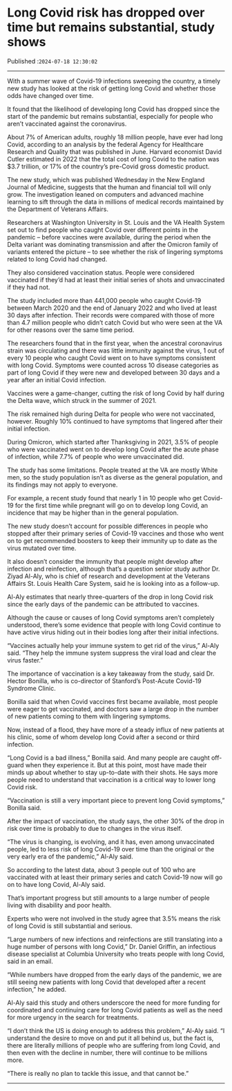 # Long Covid risk has dropped over time but remains substantial, study shows

Published :`2024-07-18 12:30:02`

---

With a summer wave of Covid-19 infections sweeping the country, a timely new study has looked at the risk of getting long Covid and whether those odds have changed over time.

It found that the likelihood of developing long Covid has dropped since the start of the pandemic but remains substantial, especially for people who aren’t vaccinated against the coronavirus.

About 7% of American adults, roughly 18 million people, have ever had long Covid, according to an analysis by the federal Agency for Healthcare Research and Quality that was published in June. Harvard economist David Cutler estimated in 2022 that the total cost of long Covid to the nation was $3.7 trillion, or 17% of the country’s pre-Covid gross domestic product.

The new study, which was published Wednesday in the New England Journal of Medicine, suggests that the human and financial toll will only grow. The investigation leaned on computers and advanced machine learning to sift through the data in millions of medical records maintained by the Department of Veterans Affairs.

Researchers at Washington University in St. Louis and the VA Health System set out to find people who caught Covid over different points in the pandemic – before vaccines were available, during the period when the Delta variant was dominating transmission and after the Omicron family of variants entered the picture – to see whether the risk of lingering symptoms related to long Covid had changed.

They also considered vaccination status. People were considered vaccinated if they’d had at least their initial series of shots and unvaccinated if they had not.

The study included more than 441,000 people who caught Covid-19 between March 2020 and the end of January 2022 and who lived at least 30 days after infection. Their records were compared with those of more than 4.7 million people who didn’t catch Covid but who were seen at the VA for other reasons over the same time period.

The researchers found that in the first year, when the ancestral coronavirus strain was circulating and there was little immunity against the virus, 1 out of every 10 people who caught Covid went on to have symptoms consistent with long Covid. Symptoms were counted across 10 disease categories as part of long Covid if they were new and developed between 30 days and a year after an initial Covid infection.

Vaccines were a game-changer, cutting the risk of long Covid by half during the Delta wave, which struck in the summer of 2021.

The risk remained high during Delta for people who were not vaccinated, however. Roughly 10% continued to have symptoms that lingered after their initial infection.

During Omicron, which started after Thanksgiving in 2021, 3.5% of people who were vaccinated went on to develop long Covid after the acute phase of infection, while 7.7% of people who were unvaccinated did.

The study has some limitations. People treated at the VA are mostly White men, so the study population isn’t as diverse as the general population, and its findings may not apply to everyone.

For example, a recent study found that nearly 1 in 10 people who get Covid-19 for the first time while pregnant will go on to develop long Covid, an incidence that may be higher than in the general population.

The new study doesn’t account for possible differences in people who stopped after their primary series of Covid-19 vaccines and those who went on to get recommended boosters to keep their immunity up to date as the virus mutated over time.

It also doesn’t consider the immunity that people might develop after infection and reinfection, although that’s a question senior study author Dr. Ziyad Al-Aly, who is chief of research and development at the Veterans Affairs St. Louis Health Care System, said he is looking into as a follow-up.

Al-Aly estimates that nearly three-quarters of the drop in long Covid risk since the early days of the pandemic can be attributed to vaccines.

Although the cause or causes of long Covid symptoms aren’t completely understood, there’s some evidence that people with long Covid continue to have active virus hiding out in their bodies long after their initial infections.

“Vaccines actually help your immune system to get rid of the virus,” Al-Aly said. “They help the immune system suppress the viral load and clear the virus faster.”

The importance of vaccination is a key takeaway from the study, said Dr. Hector Bonilla, who is co-director of Stanford’s Post-Acute Covid-19 Syndrome Clinic.

Bonilla said that when Covid vaccines first became available, most people were eager to get vaccinated, and doctors saw a large drop in the number of new patients coming to them with lingering symptoms.

Now, instead of a flood, they have more of a steady influx of new patients at his clinic, some of whom develop long Covid after a second or third infection.

“Long Covid is a bad illness,” Bonilla said. And many people are caught off-guard when they experience it. But at this point, most have made their minds up about whether to stay up-to-date with their shots. He says more people need to understand that vaccination is a critical way to lower long Covid risk.

“Vaccination is still a very important piece to prevent long Covid symptoms,” Bonilla said.

After the impact of vaccination, the study says, the other 30% of the drop in risk over time is probably to due to changes in the virus itself.

“The virus is changing, is evolving, and it has, even among unvaccinated people, led to less risk of long Covid-19 over time than the original or the very early era of the pandemic,” Al-Aly said.

So according to the latest data, about 3 people out of 100 who are vaccinated with at least their primary series and catch Covid-19 now will go on to have long Covid, Al-Aly said.

That’s important progress but still amounts to a large number of people living with disability and poor health.

Experts who were not involved in the study agree that 3.5% means the risk of long Covid is still substantial and serious.

“Large numbers of new infections and reinfections are still translating into a huge number of persons with long Covid,” Dr. Daniel Griffin, an infectious disease specialist at Columbia University who treats people with long Covid, said in an email.

“While numbers have dropped from the early days of the pandemic, we are still seeing new patients with long Covid that developed after a recent infection,” he added.

Al-Aly said this study and others underscore the need for more funding for coordinated and continuing care for long Covid patients as well as the need for more urgency in the search for treatments.

“I don’t think the US is doing enough to address this problem,” Al-Aly said. “I understand the desire to move on and put it all behind us, but the fact is, there are literally millions of people who are suffering from long Covid, and then even with the decline in number, there will continue to be millions more.

“There is really no plan to tackle this issue, and that cannot be.”

---

